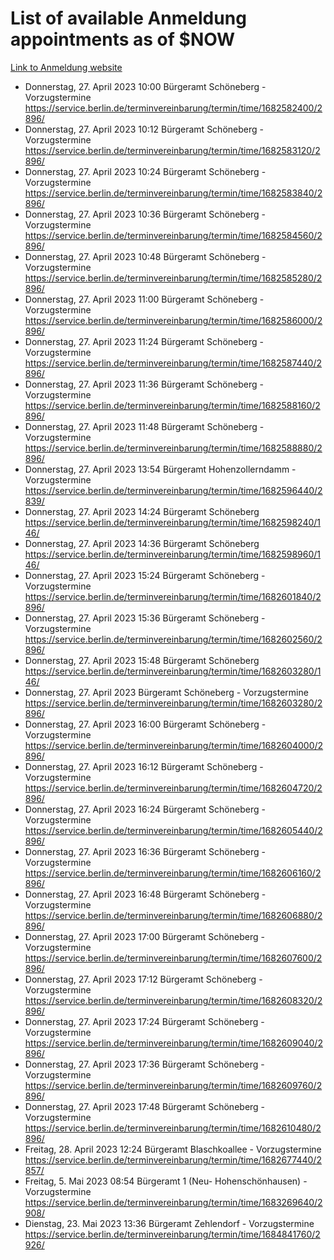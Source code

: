 # List of available Anmeldung appointments as of $NOW
[Link to Anmeldung website](https://service.berlin.de/terminvereinbarung/termin/tag.php?termin=1&anliegen[]=120686&dienstleisterlist=122210,122217,327316,122219,327312,122227,327314,122231,327346,122243,327348,122254,122252,329742,122260,329745,122262,329748,122271,327278,122273,327274,122277,327276,330436,122280,327294,122282,327290,122284,327292,122291,327270,122285,327266,122286,327264,122296,327268,150230,329760,122297,327286,122294,327284,122312,329763,122314,329775,122304,327330,122311,327334,122309,327332,317869,122281,327352,122279,329772,122283,122276,327324,122274,327326,122267,329766,122246,327318,122251,327320,122257,327322,122208,327298,122226,327300&herkunft=http%3A%2F%2Fservice.berlin.de%2Fdienstleistung%2F120686%2F)
- Donnerstag, 27. April 2023 10:00 Bürgeramt Schöneberg - Vorzugstermine https://service.berlin.de/terminvereinbarung/termin/time/1682582400/2896/
- Donnerstag, 27. April 2023 10:12 Bürgeramt Schöneberg - Vorzugstermine https://service.berlin.de/terminvereinbarung/termin/time/1682583120/2896/
- Donnerstag, 27. April 2023 10:24 Bürgeramt Schöneberg - Vorzugstermine https://service.berlin.de/terminvereinbarung/termin/time/1682583840/2896/
- Donnerstag, 27. April 2023 10:36 Bürgeramt Schöneberg - Vorzugstermine https://service.berlin.de/terminvereinbarung/termin/time/1682584560/2896/
- Donnerstag, 27. April 2023 10:48 Bürgeramt Schöneberg - Vorzugstermine https://service.berlin.de/terminvereinbarung/termin/time/1682585280/2896/
- Donnerstag, 27. April 2023 11:00 Bürgeramt Schöneberg - Vorzugstermine https://service.berlin.de/terminvereinbarung/termin/time/1682586000/2896/
- Donnerstag, 27. April 2023 11:24 Bürgeramt Schöneberg - Vorzugstermine https://service.berlin.de/terminvereinbarung/termin/time/1682587440/2896/
- Donnerstag, 27. April 2023 11:36 Bürgeramt Schöneberg - Vorzugstermine https://service.berlin.de/terminvereinbarung/termin/time/1682588160/2896/
- Donnerstag, 27. April 2023 11:48 Bürgeramt Schöneberg - Vorzugstermine https://service.berlin.de/terminvereinbarung/termin/time/1682588880/2896/
- Donnerstag, 27. April 2023 13:54 Bürgeramt Hohenzollerndamm - Vorzugstermine https://service.berlin.de/terminvereinbarung/termin/time/1682596440/2839/
- Donnerstag, 27. April 2023 14:24 Bürgeramt Schöneberg https://service.berlin.de/terminvereinbarung/termin/time/1682598240/146/
- Donnerstag, 27. April 2023 14:36 Bürgeramt Schöneberg https://service.berlin.de/terminvereinbarung/termin/time/1682598960/146/
- Donnerstag, 27. April 2023 15:24 Bürgeramt Schöneberg - Vorzugstermine https://service.berlin.de/terminvereinbarung/termin/time/1682601840/2896/
- Donnerstag, 27. April 2023 15:36 Bürgeramt Schöneberg - Vorzugstermine https://service.berlin.de/terminvereinbarung/termin/time/1682602560/2896/
- Donnerstag, 27. April 2023 15:48 Bürgeramt Schöneberg https://service.berlin.de/terminvereinbarung/termin/time/1682603280/146/
- Donnerstag, 27. April 2023  Bürgeramt Schöneberg - Vorzugstermine https://service.berlin.de/terminvereinbarung/termin/time/1682603280/2896/
- Donnerstag, 27. April 2023 16:00 Bürgeramt Schöneberg - Vorzugstermine https://service.berlin.de/terminvereinbarung/termin/time/1682604000/2896/
- Donnerstag, 27. April 2023 16:12 Bürgeramt Schöneberg - Vorzugstermine https://service.berlin.de/terminvereinbarung/termin/time/1682604720/2896/
- Donnerstag, 27. April 2023 16:24 Bürgeramt Schöneberg - Vorzugstermine https://service.berlin.de/terminvereinbarung/termin/time/1682605440/2896/
- Donnerstag, 27. April 2023 16:36 Bürgeramt Schöneberg - Vorzugstermine https://service.berlin.de/terminvereinbarung/termin/time/1682606160/2896/
- Donnerstag, 27. April 2023 16:48 Bürgeramt Schöneberg - Vorzugstermine https://service.berlin.de/terminvereinbarung/termin/time/1682606880/2896/
- Donnerstag, 27. April 2023 17:00 Bürgeramt Schöneberg - Vorzugstermine https://service.berlin.de/terminvereinbarung/termin/time/1682607600/2896/
- Donnerstag, 27. April 2023 17:12 Bürgeramt Schöneberg - Vorzugstermine https://service.berlin.de/terminvereinbarung/termin/time/1682608320/2896/
- Donnerstag, 27. April 2023 17:24 Bürgeramt Schöneberg - Vorzugstermine https://service.berlin.de/terminvereinbarung/termin/time/1682609040/2896/
- Donnerstag, 27. April 2023 17:36 Bürgeramt Schöneberg - Vorzugstermine https://service.berlin.de/terminvereinbarung/termin/time/1682609760/2896/
- Donnerstag, 27. April 2023 17:48 Bürgeramt Schöneberg - Vorzugstermine https://service.berlin.de/terminvereinbarung/termin/time/1682610480/2896/
- Freitag, 28. April 2023 12:24 Bürgeramt Blaschkoallee - Vorzugstermine https://service.berlin.de/terminvereinbarung/termin/time/1682677440/2857/
- Freitag, 5. Mai 2023 08:54 Bürgeramt 1 (Neu- Hohenschönhausen) - Vorzugstermine https://service.berlin.de/terminvereinbarung/termin/time/1683269640/2908/
- Dienstag, 23. Mai 2023 13:36 Bürgeramt Zehlendorf - Vorzugstermine https://service.berlin.de/terminvereinbarung/termin/time/1684841760/2926/
